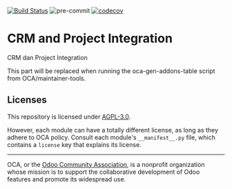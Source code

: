 [![Build Status](https://travis-ci.com/open-synergy/opnsynid-crm-project.svg?branch=8.0)](https://travis-ci.com/open-synergy/opnsynid-crm-project)
![pre-commit](https://github.com/open-synergy/opnsynid-crm-project/actions/workflows/pre-commit.yml/badge.svg)
[![codecov](https://codecov.io/gh/open-synergy/opnsynid-crm-project/branch/8.0/graph/badge.svg)](https://codecov.io/gh/open-synergy/opnsynid-crm-project)

<!-- /!\ do not modify above this line -->

# CRM and Project Integration

CRM dan Project Integration

<!-- /!\ do not modify below this line -->

<!-- prettier-ignore-start -->

[//]: # (addons)

This part will be replaced when running the oca-gen-addons-table script from OCA/maintainer-tools.

[//]: # (end addons)

<!-- prettier-ignore-end -->

## Licenses

This repository is licensed under [AGPL-3.0](LICENSE).

However, each module can have a totally different license, as long as they adhere to OCA
policy. Consult each module's `__manifest__.py` file, which contains a `license` key
that explains its license.

----

OCA, or the [Odoo Community Association](http://odoo-community.org/), is a nonprofit
organization whose mission is to support the collaborative development of Odoo features
and promote its widespread use.
